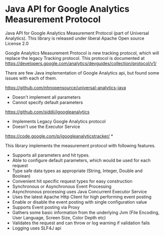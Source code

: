 Java API for Google Analytics Measurement Protocol
==================================================

Java API for Google Analytics Measurement Protocol (part of Universal Analytics). This library
is released under liberal Apache Open source License 2.0

Google Analytics Measurement Protocol is new tracking protocol, which will replace the legacy Tracking protocol.
This protocol is documented at https://developers.google.com/analytics/devguides/collection/protocol/v1/

There are few Java implementation of Google Analytics api, but found some issues with each of them.

https://github.com/nhnopensource/universal-analytics-java
* Doesn't implement all parameters
* Cannot specify default parameters

https://github.com/siddii/jgoogleanalytics
* Implements Legacy Google Analytics protocol
* Doesn't use the Executor Service

https://code.google.com/p/jgoogleanalyticstracker/
*

This library implements the measurement protocol with following features.

* Supports all parameters and hit types.
* Able to configure default parameters, which would be used for each request
* Type safe data types as appropriate (String, Integer, Double and Boolean)
* Convenient hit specific request types for easy construction
* Synchronous or Asynchronous Event Processing
* Asynchronous processing uses Java Concurrent Executor Service
* Uses the latest Apache Http Client for high performing event posting
* Enable or disable the event posting with single configuration value
* Supports Event posting via Proxy
* Gathers some basic information from the underlying Jvm (File Encoding, User Language, Screen Size, Color Depth etc)
* Validates the request and can throw or log warning if validation fails
* Logging uses SLF4J api
